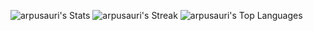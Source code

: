 ![arpusauri's Stats](https://github-readme-stats.vercel.app/api?username=arpusauri&theme=dark&show_icons=true&hide_border=true&count_private=true)
![arpusauri's Streak](https://github-readme-streak-stats.herokuapp.com/?user=arpusauri&theme=dark&hide_border=true)
![arpusauri's Top Languages](https://github-readme-stats.vercel.app/api/top-langs/?username=arpusauri&theme=dark&show_icons=true&hide_border=true&layout=compact)
